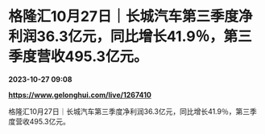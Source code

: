 # 格隆汇10月27日｜长城汽车第三季度净利润36.3亿元，同比增长41.9％，第三季度营收495.3亿元。

**2023-10-27 09:08**

**https://www.gelonghui.com/live/1267410**

格隆汇10月27日｜长城汽车第三季度净利润36.3亿元，同比增长41.9％，第三季度营收495.3亿元。